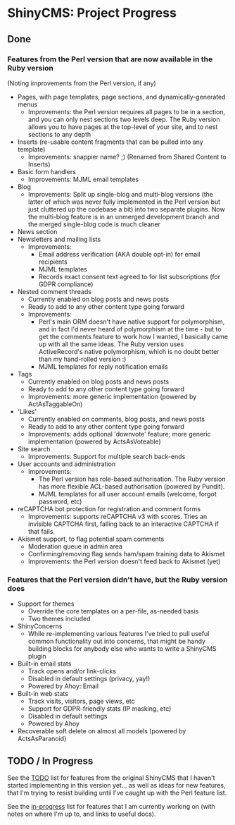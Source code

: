 # ShinyCMS: Project Progress

## Done

### Features from the Perl version that are now available in the Ruby version

(Noting improvements from the Perl version, if any)

* Pages, with page templates, page sections, and dynamically-generated menus
    * Improvements: the Perl version requires all pages to be in a section, and
    you can only nest sections two levels deep. The Ruby version allows you to
    have pages at the top-level of your site, and to nest sections to any depth
* Inserts (re-usable content fragments that can be pulled into any template)
    * Improvements: snappier name? ;) (Renamed from Shared Content to Inserts)
* Basic form handlers
    * Improvements: MJML email templates
* Blog
    * Improvements: Split up single-blog and multi-blog versions (the latter of
    which was never fully implemented in the Perl version but just cluttered
    up the codebase a bit) into two separate plugins. Now the multi-blog
    feature is in an unmerged development branch and the merged single-blog
    code is much cleaner
* News section
* Newsletters and mailing lists
    * Improvements:
        * Email address verification (AKA double opt-in) for email recipients
        * MJML templates
        * Records exact consent text agreed to for list subscriptions (for GDPR compliance)
* Nested comment threads
    * Currently enabled on blog posts and news posts
    * Ready to add to any other content type going forward
    * Improvements:
        * Perl's main ORM doesn't have native support for polymorphism,
        and in fact I'd never heard of polymorphism at the time - but to get the
        comments feature to work how I wanted, I basically came up with all the
        same ideas. The Ruby version uses ActiveRecord's native polymorphism,
        which is no doubt better than my hand-rolled version :)
        * MJML templates for reply notification emails
* Tags
    * Currently enabled on blog posts and news posts
    * Ready to add to any other content type going forward
    * Improvements: more generic implementation (powered by ActAsTaggableOn)
* 'Likes'
    * Currently enabled on comments, blog posts, and news posts
    * Ready to add to any other content type going forward
    * Improvements: adds optional 'downvote' feature; more generic implementation
    (powered by ActsAsVoteable)
* Site search
    * Improvements: Support for multiple search back-ends
* User accounts and administration
    * Improvements:
      * The Perl version has role-based authorisation. The Ruby version has
      more flexible ACL-based authorisation (powered by Pundit).
      * MJML templates for all user account emails (welcome, forgot password, etc)
* reCAPTCHA bot protection for registration and comment forms
    * Improvements: supports reCAPTCHA v3 with scores. Tries an invisible
    CAPTCHA first, falling back to an interactive CAPTCHA if that fails.
* Akismet support, to flag potential spam comments
    * Moderation queue in admin area
    * Confirming/removing flag sends ham/spam training data to Akismet
    * Improvements: the Perl version doesn't feed back to Akismet (yet)

### Features that the Perl version didn't have, but the Ruby version does

* Support for themes
    * Override the core templates on a per-file, as-needed basis
    * Two themes included
* ShinyConcerns
    * While re-implementing various features I've tried to pull useful common
      functionality out into concerns, that might be handy building blocks for
      anybody else who wants to write a ShinyCMS plugin
* Built-in email stats
    * Track opens and/or link-clicks
    * Disabled in default settings (privacy, yay!)
    * Powered by Ahoy::Email
* Built-in web stats
    * Track visits, visitors, page views, etc
    * Support for GDPR-friendly stats (IP masking, etc)
    * Disabled in default settings
    * Powered by Ahoy
* Recoverable soft delete on almost all models (powered by ActsAsParanoid)


## TODO / In Progress

See the [TODO](TODO.md) list for features from the original ShinyCMS that I haven't started implementing
in this version yet... as well as ideas for new features, that I'm trying to resist building until I've
caught up with the Perl feature list.

See the [in-progress](in-progress.md) list for features that I am currently working on
(with notes on where I'm up to, and links to useful docs).
